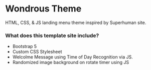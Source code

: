 # Wondrous Theme
HTML, CSS, & JS landing menu theme inspired by Superhuman site.

### What does this template site include?
 - Bootstrap 5
 - Custom CSS Stylesheet
 - Welcolme Message using Time of Day Recognition via JS.
 - Randomized image background on rotate timer using JS
